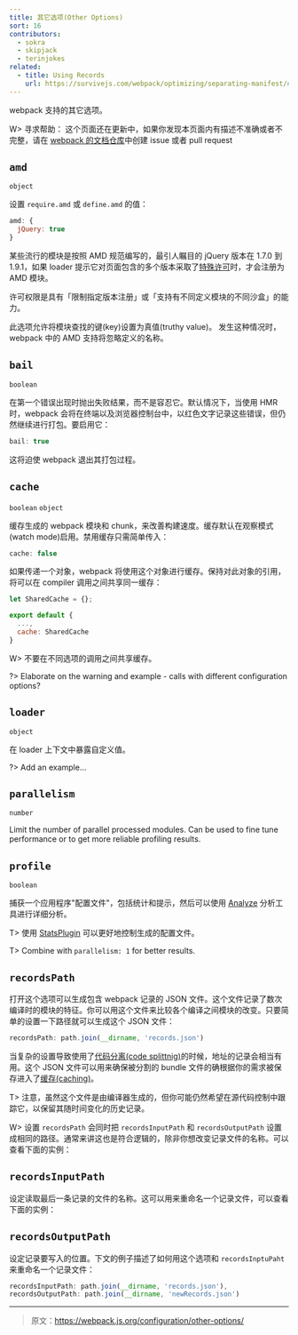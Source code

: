 ```yaml
---
title: 其它选项(Other Options)
sort: 16
contributors:
  - sokra
  - skipjack
  - terinjokes
related:
  - title: Using Records
    url: https://survivejs.com/webpack/optimizing/separating-manifest/#using-records
---
```



webpack 支持的其它选项。

W> 寻求帮助： 这个页面还在更新中，如果你发现本页面内有描述不准确或者不完整，请在 [webpack 的文档仓库](https://github.com/webpack/webpack.js.org)中创建 issue 或者 pull request


## `amd`

`object`

设置 `require.amd` 或 `define.amd` 的值：

```js
amd: {
  jQuery: true
}
```

某些流行的模块是按照 AMD 规范编写的，最引人瞩目的 jQuery 版本在 1.7.0 到 1.9.1，如果 loader 提示它对页面包含的多个版本采取了[特殊许可](https://github.com/amdjs/amdjs-api/wiki/jQuery-and-AMD)时，才会注册为 AMD 模块。

许可权限是具有「限制指定版本注册」或「支持有不同定义模块的不同沙盒」的能力。

此选项允许将模块查找的键(key)设置为真值(truthy value)。
发生这种情况时，webpack 中的 AMD 支持将忽略定义的名称。


## `bail`

`boolean`

在第一个错误出现时抛出失败结果，而不是容忍它。默认情况下，当使用 HMR 时，webpack 会将在终端以及浏览器控制台中，以红色文字记录这些错误，但仍然继续进行打包。要启用它：

```js
bail: true
```

这将迫使 webpack 退出其打包过程。


## `cache`

`boolean` `object`

缓存生成的 webpack 模块和 chunk，来改善构建速度。缓存默认在观察模式(watch mode)启用。禁用缓存只需简单传入：

```js
cache: false
```

如果传递一个对象，webpack 将使用这个对象进行缓存。保持对此对象的引用，将可以在 compiler 调用之间共享同一缓存：

```js
let SharedCache = {};

export default {
  ...,
  cache: SharedCache
}
```

W> 不要在不同选项的调用之间共享缓存。

?> Elaborate on the warning and example - calls with different configuration options?


## `loader`

`object`

在 loader 上下文中暴露自定义值。

?> Add an example...


## `parallelism`

`number`

Limit the number of parallel processed modules. Can be used to fine tune performance or to get more reliable profiling results.


## `profile`

`boolean`

捕获一个应用程序"配置文件"，包括统计和提示，然后可以使用 [Analyze](https://webpack.github.io/analyse/) 分析工具进行详细分析。

T> 使用 [StatsPlugin](https://www.npmjs.com/package/stats-webpack-plugin) 可以更好地控制生成的配置文件。

T> Combine with `parallelism: 1` for better results.


## `recordsPath`

打开这个选项可以生成包含 webpack 记录的 JSON 文件。这个文件记录了数次编译时的模块的特征。你可以用这个文件来比较各个编译之间模块的改变。只要简单的设置一下路径就可以生成这个 JSON 文件：

``` js
recordsPath: path.join(__dirname, 'records.json')
```

当复杂的设置导致使用了[代码分离(code splittnig)](/guides/code-splitting)的时候，地址的记录会相当有用。这个 JSON 文件可以用来确保被分割的 bundle 文件的确根据你的需求被保存进入了[缓存(caching)](/guides/caching)。

T> 注意，虽然这个文件是由编译器生成的，但你可能仍然希望在源代码控制中跟踪它，以保留其随时间变化的历史记录。

W> 设置 `recordsPath` 会同时把 `recordsInputPath` 和 `recordsOutputPath` 设置成相同的路径。通常来讲这也是符合逻辑的，除非你想改变记录文件的名称。可以查看下面的实例：


## `recordsInputPath`

设定读取最后一条记录的文件的名称。这可以用来重命名一个记录文件，可以查看下面的实例：


## `recordsOutputPath`

设定记录要写入的位置。下文的例子描述了如何用这个选项和 `recordsInptuPaht` 来重命名一个记录文件：

``` js
recordsInputPath: path.join(__dirname, 'records.json'),
recordsOutputPath: path.join(__dirname, 'newRecords.json')
```

***

> 原文：https://webpack.js.org/configuration/other-options/
